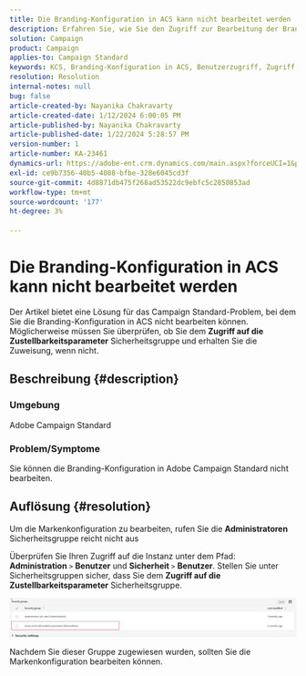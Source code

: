 ```yaml
---
title: Die Branding-Konfiguration in ACS kann nicht bearbeitet werden
description: Erfahren Sie, wie Sie den Zugriff zur Bearbeitung der Branding-Konfiguration in ACS aktivieren. Überprüfen Sie, ob Sie der Sicherheitsgruppe "Zugriff auf die Zustellbarkeitsparameter"hinzugefügt wurden.
solution: Campaign
product: Campaign
applies-to: Campaign Standard
keywords: KCS, Branding-Konfiguration in ACS, Benutzerzugriff, Zugriff auf den Zustellbarkeitsparameter, Kampagnenstandard
resolution: Resolution
internal-notes: null
bug: false
article-created-by: Nayanika Chakravarty
article-created-date: 1/12/2024 6:00:05 PM
article-published-by: Nayanika Chakravarty
article-published-date: 1/22/2024 5:28:57 PM
version-number: 1
article-number: KA-23461
dynamics-url: https://adobe-ent.crm.dynamics.com/main.aspx?forceUCI=1&pagetype=entityrecord&etn=knowledgearticle&id=ea64f666-74b1-ee11-a569-6045bd006a22
exl-id: ce9b7356-40b5-4088-bfbe-328e6045cd3f
source-git-commit: 4d8871db475f268ad53522dc9ebfc5c2850853ad
workflow-type: tm+mt
source-wordcount: '177'
ht-degree: 3%

---
```


# Die Branding-Konfiguration in ACS kann nicht bearbeitet werden


Der Artikel bietet eine Lösung für das Campaign Standard-Problem, bei dem Sie die Branding-Konfiguration in ACS nicht bearbeiten können. Möglicherweise müssen Sie überprüfen, ob Sie dem <b>Zugriff auf die Zustellbarkeitsparameter</b> Sicherheitsgruppe und erhalten Sie die Zuweisung, wenn nicht.

## Beschreibung {#description}


### Umgebung

Adobe Campaign Standard

### Problem/Symptome

Sie können die Branding-Konfiguration in Adobe Campaign Standard nicht bearbeiten.


## Auflösung {#resolution}


Um die Markenkonfiguration zu bearbeiten, rufen Sie die <b>Administratoren</b> Sicherheitsgruppe reicht nicht aus

Überprüfen Sie Ihren Zugriff auf die Instanz unter dem Pfad: <b>Administration </b>`>`  <b>Benutzer</b> und <b>Sicherheit </b>`>`  <b>Benutzer</b>. Stellen Sie unter Sicherheitsgruppen sicher, dass Sie dem <b>Zugriff auf die Zustellbarkeitsparameter</b> Sicherheitsgruppe.

![](assets/f7846f6e-31b9-ee11-a569-6045bd006704.png)

Nachdem Sie dieser Gruppe zugewiesen wurden, sollten Sie die Markenkonfiguration bearbeiten können.

